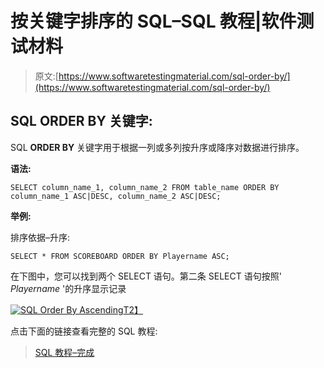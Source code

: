 # 按关键字排序的 SQL–SQL 教程|软件测试材料

> 原文:[https://www.softwaretestingmaterial.com/sql-order-by/](https://www.softwaretestingmaterial.com/sql-order-by/)

## SQL ORDER BY 关键字:

SQL **ORDER BY** 关键字用于根据一列或多列按升序或降序对数据进行排序。

**语法:**

```
SELECT column_name_1, column_name_2 FROM table_name ORDER BY column_name_1 ASC|DESC, column_name_2 ASC|DESC;
```

**举例:**

排序依据–升序:

```
SELECT * FROM SCOREBOARD ORDER BY Playername ASC;
```

在下图中，您可以找到两个 SELECT 语句。第二条 SELECT 语句按照' *Playername* '的升序显示记录

[![SQL Order By Ascending](img/81e340152f15121e5c35d8d81459f115.png "SQL Order By Ascending")T2】](https://www.softwaretestingmaterial.com/wp-content/uploads/2017/04/sql-order-by-ascending.png)

点击下面的链接查看完整的 SQL 教程:

> [SQL 教程–完成](https://www.softwaretestingmaterial.com/sql-tutorial-complete/)